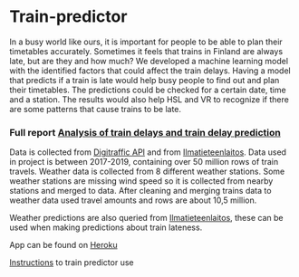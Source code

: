 # Train-predictor
In a busy world like ours, it is important for people to be able to plan their timetables accurately. Sometimes it feels that trains in Finland are always late, but are they and how much? We developed a machine learning model with the identified factors that could affect the train delays. Having a model that predicts if a train is late would help busy people to find out and plan their timetables. The predictions could be checked for a certain date, time and a station. The results would also help HSL and VR to recognize if there are some patterns that cause trains to be late.


### Full report [Analysis of train delays and train delay prediction](https://github.com/millalin/Train-predictor/blob/master/Train_delay_prediction_report.pdf)


Data is collected from [Digitraffic API](https://www.digitraffic.fi/rautatieliikenne/) and from [Ilmatieteenlaitos](https://www.ilmatieteenlaitos.fi/avoin-data). Data used in project is between 2017-2019, containing over 50 million rows of train travels. Weather data is collected from 8 different weather stations. Some weather stations are missing wind speed so it is collected from nearby stations and merged to data. After cleaning and merging trains data to weather data used travel amounts and rows are about 10,5 million. 

Weather predictions are also queried from [Ilmatieteenlaitos](https://www.ilmatieteenlaitos.fi/avoin-data), these can be used when making predictions about train lateness.

App can be found on [Heroku](https://train-predictor.herokuapp.com/home)

[Instructions](https://github.com/millalin/Train-predictor/blob/master/instructions.md) to train predictor use
